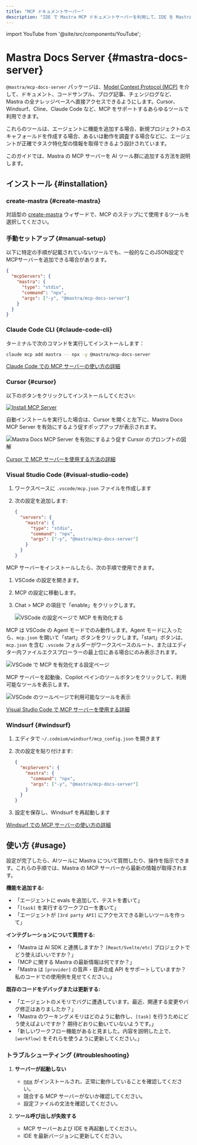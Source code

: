 ```yaml
---
title: "MCP ドキュメントサーバー"
description: "IDE で Mastra MCP ドキュメントサーバーを利用して、IDE を Mastra に精通したエージェントとして活用する方法を学びましょう。"
---
```


import YouTube from '@site/src/components/YouTube';

# Mastra Docs Server \{#mastra-docs-server\}

`@mastra/mcp-docs-server` パッケージは、[Model Context Protocol (MCP)](https://modelcontextprotocol.io/docs/getting-started/intro) を介して、ドキュメント、コードサンプル、ブログ記事、チェンジログなど、Mastra の全ナレッジベースへ直接アクセスできるようにします。Cursor、Windsurf、Cline、Claude Code など、MCP をサポートするあらゆるツールで利用できます。

これらのツールは、エージェントに機能を追加する場合、新規プロジェクトのスキャフォールドを作成する場合、あるいは動作を調査する場合などに、エージェントが正確でタスク特化型の情報を取得できるよう設計されています。

このガイドでは、Mastra の MCP サーバーを AI ツール群に追加する方法を説明します。

<YouTube id="vciV57lF0og" />

## インストール \{#installation\}

### create-mastra \{#create-mastra\}

対話型の [create-mastra](/docs/reference/cli/create-mastra) ウィザードで、MCP のステップにて使用するツールを選択してください。

### 手動セットアップ \{#manual-setup\}

以下に特定の手順が記載されていないツールでも、一般的なこのJSON設定でMCPサーバーを追加できる場合があります。

```json copy
{
  "mcpServers": {
    "mastra": {
      "type": "stdio",
      "command": "npx",
      "args": ["-y", "@mastra/mcp-docs-server"]
    }
  }
}
```

### Claude Code CLI \{#claude-code-cli\}

ターミナルで次のコマンドを実行してインストールします：

```bash copy
claude mcp add mastra -- npx -y @mastra/mcp-docs-server
```

[Claude Code での MCP サーバーの使い方の詳細](https://docs.claude.com/en/docs/claude-code/mcp)

### Cursor \{#cursor\}

以下のボタンをクリックしてインストールしてください:

[![Install MCP Server](https://cursor.com/deeplink/mcp-install-light.svg)](cursor://anysphere.cursor-deeplink/mcp/install?name=mastra\&config=eyJjb21tYW5kIjoibnB4IC15IEBtYXN0cmEvbWNwLWRvY3Mtc2VydmVyIn0%3D)

自動インストールを実行した場合は、Cursor を開くと左下に、Mastra Docs MCP Server を有効にするよう促すポップアップが表示されます。

<img src="/img/enable-mastra-docs-cursor.png" alt="Mastra Docs MCP Server を有効にするよう促す Cursor のプロンプトの図解" width={800} />

[Cursor で MCP サーバーを使用する方法の詳細](https://cursor.com/de/docs/context/mcp)

### Visual Studio Code \{#visual-studio-code\}

1. ワークスペースに `.vscode/mcp.json` ファイルを作成します
2. 次の設定を追加します:

   ```json copy
   {
     "servers": {
       "mastra": {
         "type": "stdio",
         "command": "npx",
         "args": ["-y", "@mastra/mcp-docs-server"]
       }
     }
   }
   ```

MCP サーバーをインストールしたら、次の手順で使用できます。

1. VSCode の設定を開きます。
2. MCP の設定に移動します。
3. Chat &gt; MCP の項目で「enable」をクリックします。

   <img src="/img/vscode-mcp-setting.png" alt="VSCode の設定ページで MCP を有効化する" width={800} className="rounded-lg" />

MCP は VSCode の Agent モードでのみ動作します。Agent モードに入ったら、`mcp.json` を開いて「start」ボタンをクリックします。「start」ボタンは、`mcp.json` を含む `.vscode` フォルダーがワークスペースのルート、またはエディター内ファイルエクスプローラーの最上位にある場合にのみ表示されます。

<img src="/img/vscode-start-mcp.png" alt="VSCode で MCP を有効化する設定ページ" width={800} className="rounded-lg" />

MCP サーバーを起動後、Copilot ペインのツールボタンをクリックして、利用可能なツールを表示します。

<img src="/img/vscode-mcp-running.png" alt="VSCode のツールページで利用可能なツールを表示" width={800} className="rounded-lg" />

[Visual Studio Code で MCP サーバーを使用する詳細](https://code.visualstudio.com/docs/copilot/customization/mcp-servers)

### Windsurf \{#windsurf\}

1. エディタで `~/.codeium/windsurf/mcp_config.json` を開きます

2. 次の設定を貼り付けます:

   ```json copy
   {
     "mcpServers": {
       "mastra": {
         "command": "npx",
         "args": ["-y", "@mastra/mcp-docs-server"]
       }
     }
   }
   ```

3. 設定を保存し、Windsurf を再起動します

[Windsurf での MCP サーバーの使い方の詳細](https://docs.windsurf.com/windsurf/cascade/mcp#mcp-config-json)

## 使い方 \{#usage\}

設定が完了したら、AIツールに Mastra について質問したり、操作を指示できます。これらの手順では、Mastra の MCP サーバーから最新の情報が取得されます。

**機能を追加する:**

* 「エージェントに evals を追加して、テストを書いて」
* 「`[task]` を実行するワークフローを書いて」
* 「エージェントが `[3rd party API]` にアクセスできる新しいツールを作って」

**インテグレーションについて質問する:**

* 「Mastra は AI SDK と連携しますか？
  `[React/Svelte/etc]` プロジェクトでどう使えばいいですか？」
* 「MCP に関する Mastra の最新情報は何ですか？」
* 「Mastra は `[provider]` の音声・音声合成 API をサポートしていますか？ 私のコードでの使用例を見せてください。」

**既存のコードをデバッグまたは更新する:**

* 「エージェントのメモリでバグに遭遇しています。最近、関連する変更やバグ修正はありましたか？」
* 「Mastra のワーキングメモリはどのように動作し、`[task]` を行うためにどう使えばよいですか？ 期待どおりに動いていないようです。」
* 「新しいワークフロー機能があると見ました。内容を説明した上で、`[workflow]` をそれらを使うように更新してください。」

### トラブルシューティング \{#troubleshooting\}

1. **サーバーが起動しない**
   * [npx](https://docs.npmjs.com/cli/v11/commands/npx) がインストールされ、正常に動作していることを確認してください。
   * 競合する MCP サーバーがないか確認してください。
   * 設定ファイルの文法を確認してください。

2. **ツール呼び出しが失敗する**
   * MCP サーバーおよび IDE を再起動してください。
   * IDE を最新バージョンに更新してください。